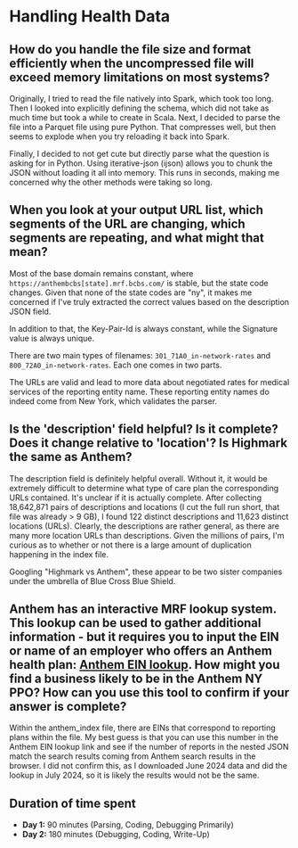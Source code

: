 # Handling Health Data

## How do you handle the file size and format efficiently when the uncompressed file will exceed memory limitations on most systems?

Originally, I tried to read the file natively into Spark, which took too long. Then I looked into explicitly defining the schema, which did not take as much time but took a while to create in Scala. Next, I decided to parse the file into a Parquet file using pure Python. That compresses well, but then seems to explode when you try reloading it back into Spark.

Finally, I decided to not get cute but directly parse what the question is asking for in Python. Using iterative-json (ijson) allows you to chunk the JSON without loading it all into memory. This runs in seconds, making me concerned why the other methods were taking so long.

## When you look at your output URL list, which segments of the URL are changing, which segments are repeating, and what might that mean?

Most of the base domain remains constant, where `https://anthembcbs[state].mrf.bcbs.com/` is stable, but the state code changes. Given that none of the state codes are "ny", it makes me concerned if I've truly extracted the correct values based on the description JSON field.

In addition to that, the Key-Pair-Id is always constant, while the Signature value is always unique.

There are two main types of filenames: `301_71A0_in-network-rates` and `800_72A0_in-network-rates`. Each one comes in two parts.

The URLs are valid and lead to more data about negotiated rates for medical services of the reporting entity name. These reporting entity names do indeed come from New York, which validates the parser.

## Is the 'description' field helpful? Is it complete? Does it change relative to 'location'? Is Highmark the same as Anthem?

The description field is definitely helpful overall. Without it, it would be extremely difficult to determine what type of care plan the corresponding URLs contained. It's unclear if it is actually complete. After collecting 18,642,871 pairs of descriptions and locations (I cut the full run short, that file was already > 9 GB), I found 122 distinct descriptions and 11,623 distinct locations (URLs). Clearly, the descriptions are rather general, as there are many more location URLs than descriptions. Given the millions of pairs, I'm curious as to whether or not there is a large amount of duplication happening in the index file.

Googling "Highmark vs Anthem", these appear to be two sister companies under the umbrella of Blue Cross Blue Shield.

## Anthem has an interactive MRF lookup system. This lookup can be used to gather additional information - but it requires you to input the EIN or name of an employer who offers an Anthem health plan: [Anthem EIN lookup](https://www.anthem.com). How might you find a business likely to be in the Anthem NY PPO? How can you use this tool to confirm if your answer is complete?

Within the anthem_index file, there are EINs that correspond to reporting plans within the file. My best guess is that you can use this number in the Anthem EIN lookup link and see if the number of reports in the nested JSON match the search results coming from Anthem search results in the browser. I did not confirm this, as I downloaded June 2024 data and did the lookup in July 2024, so it is likely the results would not be the same.

## Duration of time spent

- **Day 1:** 90 minutes (Parsing, Coding, Debugging Primarily)
- **Day 2:** 180 minutes (Debugging, Coding, Write-Up)
